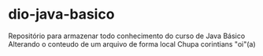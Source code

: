 # dio-java-basico
Repositório para armazenar todo conhecimento do curso de Java Básico
Alterando o conteudo de um arquivo de forma local
Chupa corintians
"oi"(a)
